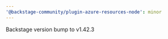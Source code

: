 ```yaml
---
'@backstage-community/plugin-azure-resources-node': minor
---
```


Backstage version bump to v1.42.3
